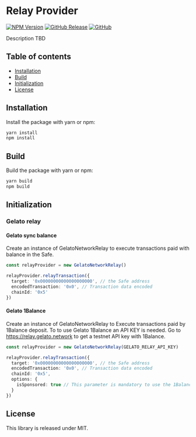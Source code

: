 # Relay Provider

[![NPM Version](https://badge.fury.io/js/%40safe-global%2Frelay-provider.svg)](https://badge.fury.io/js/%40safe-global%2Frelay-provider)
[![GitHub Release](https://img.shields.io/github/release/safe-global/account-abstraction-sdk.svg?style=flat)](https://github.com/safe-global/account-abstraction-sdk/releases)
[![GitHub](https://img.shields.io/github/license/safe-global/account-abstraction-sdk)](https://github.com/safe-global/account-abstraction-sdk/blob/main/packages/relay-provider/LICENSE.md)

Description TBD

## Table of contents

- [Installation](#installation)
- [Build](#build)
- [Initialization](#initialization)
- [License](#license)

## <a name="installation">Installation</a>

Install the package with yarn or npm:

```bash
yarn install
npm install
```

## <a name="build">Build</a>

Build the package with yarn or npm:

```bash
yarn build
npm build
```

## <a name="initialization">Initialization</a>

### Gelato relay

#### Gelato sync balance

Create an instance of GelatoNetworkRelay to execute transactions paid with balance in the Safe.

```typescript
const relayProvider = new GelatoNetworkRelay()

relayProvider.relayTransaction({
  target: '0x00000000000000000000', // the Safe address
  encodedTransaction: '0x0', // Transaction data encoded
  chainId: '0x5'
})

```

#### Gelato 1Balance

Create an instance of GelatoNetworkRelay to Execute transactions paid by 1Balance deposit.
To to use Gelato 1Balance an API KEY is needed. Go to https://relay.gelato.network to get a testnet API key with 1Balance.

```typescript
const relayProvider = new GelatoNetworkRelay(GELATO_RELAY_API_KEY)

relayProvider.relayTransaction({
  target: '0x00000000000000000000', // the Safe address
  encodedTransaction: '0x0', // Transaction data encoded
  chainId: '0x5',
  options: {
    isSponsored: true // This parameter is mandatory to use the 1Balance method
  }
})

```

## <a name="license">License</a>

This library is released under MIT.
